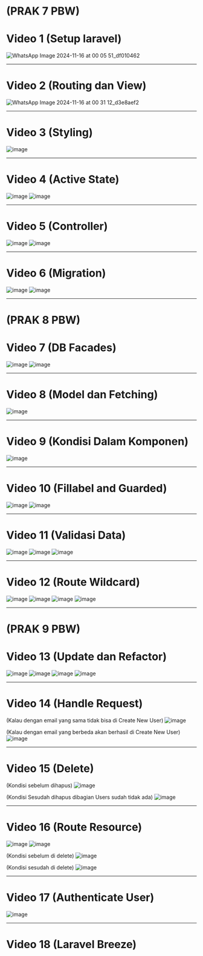 # (PRAK 7 PBW)

# Video 1 (Setup laravel)
![WhatsApp Image 2024-11-16 at 00 05 51_df010462](https://github.com/user-attachments/assets/0101b7f7-3eb4-410c-a75b-4a8531e31ab1)
___________________________________________________________________________________________________________________________________
# Video 2 (Routing dan View)
![WhatsApp Image 2024-11-16 at 00 31 12_d3e8aef2](https://github.com/user-attachments/assets/c9b95d89-6b76-40fa-9ebc-4078763fd840)
___________________________________________________________________________________________________________________________________
# Video 3 (Styling)
![image](https://github.com/user-attachments/assets/a7b6927e-5b3a-40d4-ab55-e39b9dbfa6f2)
___________________________________________________________________________________________________________________________________
# Video 4 (Active State)
![image](https://github.com/user-attachments/assets/cf6de01b-b377-4a98-8bfd-a285d7b08e9b)
![image](https://github.com/user-attachments/assets/ac0b88d6-5f88-4bee-99c7-95db41140683)
___________________________________________________________________________________________________________________________________
# Video 5 (Controller)
![image](https://github.com/user-attachments/assets/54c21123-0fcc-46ea-a104-b90d625ec8ea)
![image](https://github.com/user-attachments/assets/f8a63171-7709-4311-8843-d6fe28541f9e)
___________________________________________________________________________________________________________________________________
# Video 6 (Migration)
![image](https://github.com/user-attachments/assets/99b28fcb-6c8f-4bc7-9590-71a1031aa8ef)
![image](https://github.com/user-attachments/assets/601c11e4-a854-4a7e-bd2b-1ece8e918471)
___________________________________________________________________________________________________________________________________

# (PRAK 8 PBW)

# Video 7 (DB Facades)
![image](https://github.com/user-attachments/assets/a9a12ada-299b-4651-83ce-ec083e7be6c1)
![image](https://github.com/user-attachments/assets/7d9b159b-21e9-4c7d-9e3d-bf0c5af21444)
____________________________________________________________________________________________________________________________________
# Video 8 (Model dan Fetching)
![image](https://github.com/user-attachments/assets/2011f185-bdb8-4568-95eb-53d25ad78f76)
____________________________________________________________________________________________________________________________________
# Video 9 (Kondisi Dalam Komponen)
![image](https://github.com/user-attachments/assets/6f13a94b-65de-4db2-af7f-fc2da54d5c02)
____________________________________________________________________________________________________________________________________
# Video 10 (Fillabel and Guarded)
![image](https://github.com/user-attachments/assets/e8e44f1d-7f79-4de1-977f-bacb8c119aed)
![image](https://github.com/user-attachments/assets/8114d7f5-d95b-4a2a-aca6-c9f2c0b7f2b5)
____________________________________________________________________________________________________________________________________
# Video 11 (Validasi Data)

![image](https://github.com/user-attachments/assets/0282641e-9bec-48f4-86da-1ad1260198c1)
![image](https://github.com/user-attachments/assets/4c96048d-5f59-4b91-9fc2-cd820d58be97)
![image](https://github.com/user-attachments/assets/1e6df5ce-3d40-40e2-93df-38560533fbb9)
____________________________________________________________________________________________________________________________________
# Video 12 (Route Wildcard)

![image](https://github.com/user-attachments/assets/cfa756ee-7943-4a06-9089-d2e412051a9b)
![image](https://github.com/user-attachments/assets/39b0a918-bcd7-418b-b3d1-4428f8786929)
![image](https://github.com/user-attachments/assets/28fd6ba4-ec80-44d1-aeee-0d127ea3578a)
![image](https://github.com/user-attachments/assets/dcb9f3fd-e041-4f15-bbab-02dd144b9e31)
___________________________________________________________________________________________________________________________________

# (PRAK 9 PBW)

# Video 13 (Update dan Refactor)

![image](https://github.com/user-attachments/assets/dff65d38-d19c-4821-9fc5-68b2b4add391)
![image](https://github.com/user-attachments/assets/f672a532-9b62-4a80-899f-23b2b63ce5ab)
![image](https://github.com/user-attachments/assets/c2b49230-56c7-4b85-9714-3679b6297d27)
![image](https://github.com/user-attachments/assets/4966c851-1d10-4ef4-9741-95bb1d306f32)
____________________________________________________________________________________________________________________________________
# Video 14 (Handle Request)

(Kalau dengan email yang sama tidak bisa di Create New User)
![image](https://github.com/user-attachments/assets/6210abce-4a66-4b9a-b8e7-13a1f1c75078)

(Kalau dengan email yang berbeda akan berhasil di Create New User)
![image](https://github.com/user-attachments/assets/05b6a6f8-7943-4d0f-8546-e88c374c95c8)
____________________________________________________________________________________________________________________________________

# Video 15 (Delete)

(Kondisi sebelum dihapus)
![image](https://github.com/user-attachments/assets/e38ca2c3-65ee-49da-bfda-38ca4351f024)

(Kondisi Sesudah dihapus dibagian Users sudah tidak ada)
![image](https://github.com/user-attachments/assets/0e2a3995-76c5-416a-9949-97f28c1649ca)
____________________________________________________________________________________________________________________________________
# Video 16 (Route Resource)
![image](https://github.com/user-attachments/assets/84779863-ac7a-4b39-839e-13d6bf33f94a)
![image](https://github.com/user-attachments/assets/60c4b00b-c40d-425b-95a2-a45fb490b456)

(Kondisi sebelum di delete)
![image](https://github.com/user-attachments/assets/4bb199f3-9c60-4a49-949e-f51204003a96)

(Kondisi sesudah di delete)
![image](https://github.com/user-attachments/assets/03ba044d-531f-46f7-9d59-87c917486f90)
____________________________________________________________________________________________________________________________________
# Video 17 (Authenticate User)
![image](https://github.com/user-attachments/assets/cb28e4a7-f007-46cb-b9c6-8ed4daf7dbd7)
____________________________________________________________________________________________________________________________________
# Video 18 (Laravel Breeze)

